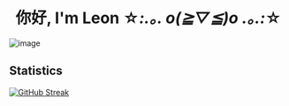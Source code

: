 # <div align="center">你好, I'm Leon ☆*:.｡. o(≧▽≦)o .｡.:*☆</div>

![image](https://github.com/truongmleon/truongmleon/assets/73002754/5d52f0ac-9e7d-4d96-a8f3-408c579e7fe9)

## Statistics

[![GitHub Streak](https://streak-stats.demolab.com?user=truongmleon&theme=buefy&hide_border=true)](https://git.io/streak-stats)

